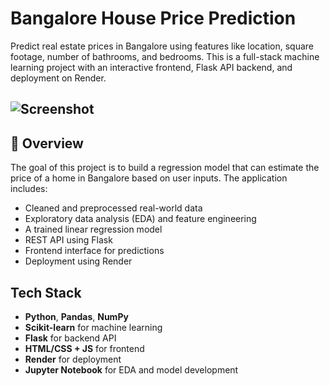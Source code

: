 
# Bangalore House Price Prediction

Predict real estate prices in Bangalore using features like location, square footage, number of bathrooms, and bedrooms. This is a full-stack machine learning project with an interactive frontend, Flask API backend, and deployment on Render.

![Screenshot]([https://github.com/shubhika25/Banglore_House_Price_Prediction/wiki/Screenshot](https://private-user-images.githubusercontent.com/130156999/471922096-a7fba662-b622-4958-8e5d-dd93223ed18a.png?jwt=eyJhbGciOiJIUzI1NiIsInR5cCI6IkpXVCJ9.eyJpc3MiOiJnaXRodWIuY29tIiwiYXVkIjoicmF3LmdpdGh1YnVzZXJjb250ZW50LmNvbSIsImtleSI6ImtleTUiLCJleHAiOjE3NTM3ODE5ODksIm5iZiI6MTc1Mzc4MTY4OSwicGF0aCI6Ii8xMzAxNTY5OTkvNDcxOTIyMDk2LWE3ZmJhNjYyLWI2MjItNDk1OC04ZTVkLWRkOTMyMjNlZDE4YS5wbmc_WC1BbXotQWxnb3JpdGhtPUFXUzQtSE1BQy1TSEEyNTYmWC1BbXotQ3JlZGVudGlhbD1BS0lBVkNPRFlMU0E1M1BRSzRaQSUyRjIwMjUwNzI5JTJGdXMtZWFzdC0xJTJGczMlMkZhd3M0X3JlcXVlc3QmWC1BbXotRGF0ZT0yMDI1MDcyOVQwOTM0NDlaJlgtQW16LUV4cGlyZXM9MzAwJlgtQW16LVNpZ25hdHVyZT03MTMzYTZkYzFmOGFmMWMyMTY3YTAzZWIzZjk5NzNhMmY2MWFlNDk3Yzc5NmNmZDBlYTYzNGU0M2E3MThlZGRjJlgtQW16LVNpZ25lZEhlYWRlcnM9aG9zdCJ9.65dNRF8Gtt1atqDMvckpPhf70xgDY1pDR6gLy3z88Xs))
---

## 📌 Overview

The goal of this project is to build a regression model that can estimate the price of a home in Bangalore based on user inputs. The application includes:

- Cleaned and preprocessed real-world data
- Exploratory data analysis (EDA) and feature engineering
- A trained linear regression model
- REST API using Flask
- Frontend interface for predictions
- Deployment using Render



##  Tech Stack

- **Python**, **Pandas**, **NumPy**
- **Scikit-learn** for machine learning
- **Flask** for backend API
- **HTML/CSS + JS** for frontend
- **Render** for deployment
- **Jupyter Notebook** for EDA and model development

